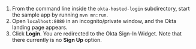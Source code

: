 1. From the command line inside the `okta-hosted-login` subdirectory, start the <StackSelector snippet="applang" noSelector inline /> sample app by running `mvn mn:run`.
2. Open `localhost:8080` in an incognito/private window, and the Okta <StackSelector snippet="applang" noSelector inline /> landing page appears.
3. Click **Login**. You are redirected to the Okta Sign-In Widget. Note that there currently is no **Sign Up** option.
